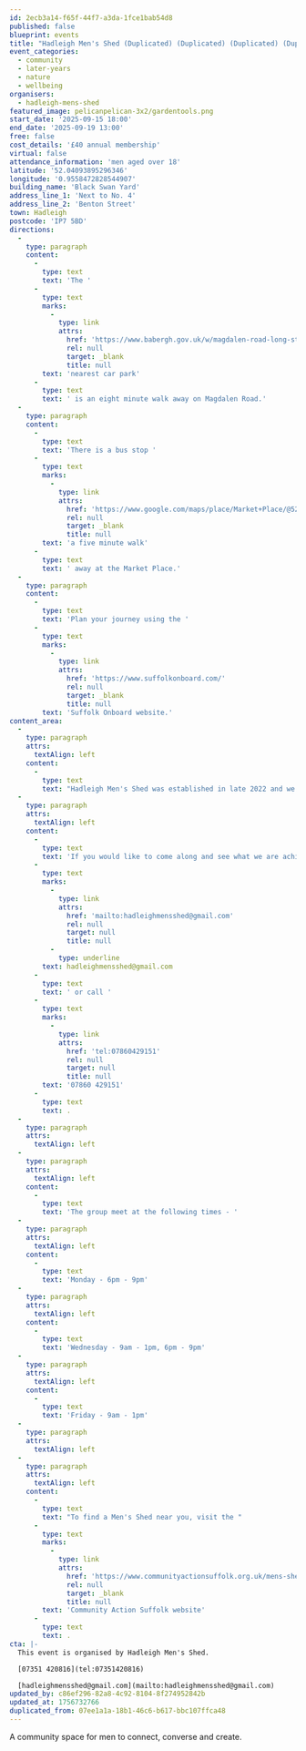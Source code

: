 ```yaml
---
id: 2ecb3a14-f65f-44f7-a3da-1fce1bab54d8
published: false
blueprint: events
title: "Hadleigh Men's Shed (Duplicated) (Duplicated) (Duplicated) (Duplicated)"
event_categories:
  - community
  - later-years
  - nature
  - wellbeing
organisers:
  - hadleigh-mens-shed
featured_image: pelicanpelican-3x2/gardentools.png
start_date: '2025-09-15 18:00'
end_date: '2025-09-19 13:00'
free: false
cost_details: '£40 annual membership'
virtual: false
attendance_information: 'men aged over 18'
latitude: '52.04093895296346'
longitude: '0.9558472828544907'
building_name: 'Black Swan Yard'
address_line_1: 'Next to No. 4'
address_line_2: 'Benton Street'
town: Hadleigh
postcode: 'IP7 5BD'
directions:
  -
    type: paragraph
    content:
      -
        type: text
        text: 'The '
      -
        type: text
        marks:
          -
            type: link
            attrs:
              href: 'https://www.babergh.gov.uk/w/magdalen-road-long-stay-car-park'
              rel: null
              target: _blank
              title: null
        text: 'nearest car park'
      -
        type: text
        text: ' is an eight minute walk away on Magdalen Road.'
  -
    type: paragraph
    content:
      -
        type: text
        text: 'There is a bus stop '
      -
        type: text
        marks:
          -
            type: link
            attrs:
              href: 'https://www.google.com/maps/place/Market+Place/@52.0422774,0.9523373,17z/data=!4m23!1m16!4m15!1m6!1m2!1s0x47d9a872045f27c5:0x5f6b00c950f2491d!2sMarket+Place,+Hadleigh,+Ipswich+IP7+5AL!2m2!1d0.954147!2d52.043743!1m6!1m2!1s0x47d9a872e567dc87:0x4705dbb406edb016!2s4+Benton+St,+Hadleigh,+Ipswich+IP7+5AT!2m2!1d0.9558151!2d52.0407608!3e2!3m5!1s0x47d9a872045f27c5:0x5f6b00c950f2491d!8m2!3d52.043743!4d0.954147!16s%2Fg%2F1q67tdsnb?entry=ttu&g_ep=EgoyMDI1MDIyNC4wIKXMDSoJLDEwMjExNDUzSAFQAw%3D%3D'
              rel: null
              target: _blank
              title: null
        text: 'a five minute walk'
      -
        type: text
        text: ' away at the Market Place.'
  -
    type: paragraph
    content:
      -
        type: text
        text: 'Plan your journey using the '
      -
        type: text
        marks:
          -
            type: link
            attrs:
              href: 'https://www.suffolkonboard.com/'
              rel: null
              target: _blank
              title: null
        text: 'Suffolk Onboard website.'
content_area:
  -
    type: paragraph
    attrs:
      textAlign: left
    content:
      -
        type: text
        text: "Hadleigh Men's Shed was established in late 2022 and we are currently focused on improving the current site into a working and furnished shed. Men's Sheds help combat loneliness, isolation and mental health issues, but most importantly, they're fun!"
  -
    type: paragraph
    attrs:
      textAlign: left
    content:
      -
        type: text
        text: 'If you would like to come along and see what we are achieving or talk to our members about the plans for the Hadleigh Shed, drop us a message via email on '
      -
        type: text
        marks:
          -
            type: link
            attrs:
              href: 'mailto:hadleighmensshed@gmail.com'
              rel: null
              target: null
              title: null
          -
            type: underline
        text: hadleighmensshed@gmail.com
      -
        type: text
        text: ' or call '
      -
        type: text
        marks:
          -
            type: link
            attrs:
              href: 'tel:07860429151'
              rel: null
              target: null
              title: null
        text: '07860 429151'
      -
        type: text
        text: .
  -
    type: paragraph
    attrs:
      textAlign: left
  -
    type: paragraph
    attrs:
      textAlign: left
    content:
      -
        type: text
        text: 'The group meet at the following times - '
  -
    type: paragraph
    attrs:
      textAlign: left
    content:
      -
        type: text
        text: 'Monday - 6pm - 9pm'
  -
    type: paragraph
    attrs:
      textAlign: left
    content:
      -
        type: text
        text: 'Wednesday - 9am - 1pm, 6pm - 9pm'
  -
    type: paragraph
    attrs:
      textAlign: left
    content:
      -
        type: text
        text: 'Friday - 9am - 1pm'
  -
    type: paragraph
    attrs:
      textAlign: left
  -
    type: paragraph
    attrs:
      textAlign: left
    content:
      -
        type: text
        text: "To find a Men's Shed near you, visit the "
      -
        type: text
        marks:
          -
            type: link
            attrs:
              href: 'https://www.communityactionsuffolk.org.uk/mens-sheds/map/'
              rel: null
              target: _blank
              title: null
        text: 'Community Action Suffolk website'
      -
        type: text
        text: .
cta: |-
  This event is organised by Hadleigh Men's Shed. 

  [07351 420816](tel:07351420816)

  [hadleighmensshed@gmail.com](mailto:hadleighmensshed@gmail.com)
updated_by: c86ef296-82a8-4c92-8104-8f274952842b
updated_at: 1756732766
duplicated_from: 07ee1a1a-18b1-46c6-b617-bbc107ffca48
---
```

A community space for men to connect, converse and create.